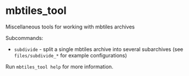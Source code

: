 # mbtiles_tool

Miscellaneous tools for working with mbtiles archives

Subcommands:

* `subdivide` - split a single mbtiles archive into several subarchives (see `files/subdivide_*` for example configurations)

Run `mbtiles_tool help` for more information.
